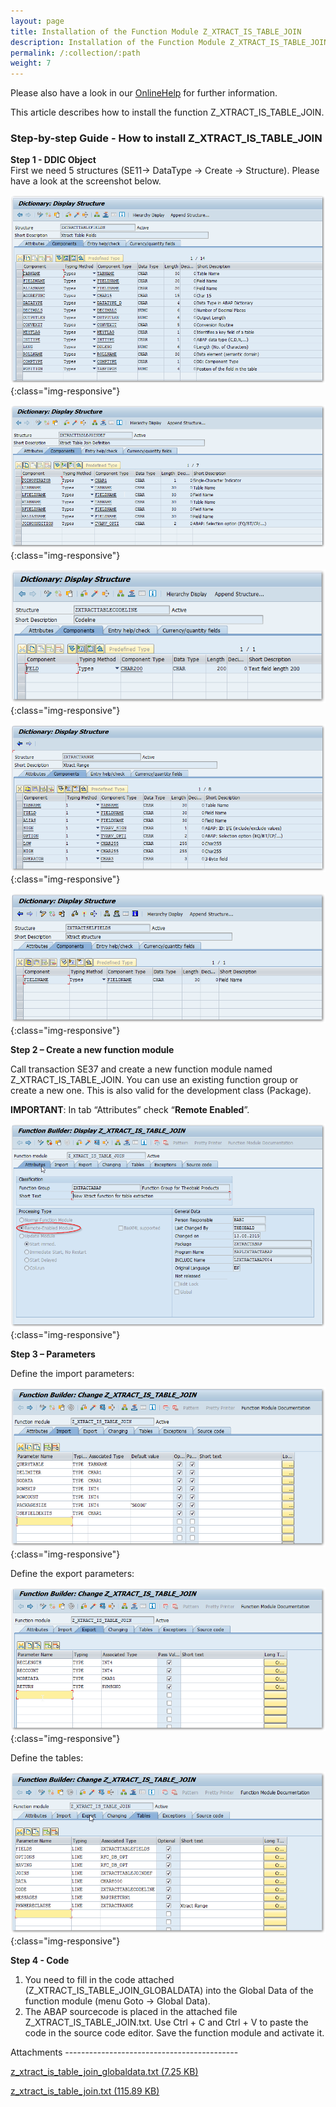 ```yaml
---
layout: page
title: Installation of the Function Module Z_XTRACT_IS_TABLE_JOIN
description: Installation of the Function Module Z_XTRACT_IS_TABLE_JOIN
permalink: /:collection/:path
weight: 7
---
```


Please also have a look in our [OnlineHelp](https://help.theobald-software.com/en/) for further information.

This article describes how to install the function Z_XTRACT_IS_TABLE_JOIN.

### Step-by-step Guide - How to install Z_XTRACT_IS_TABLE_JOIN

**Step 1 - DDIC Object**<br>
First we need 5 structures (SE11-> DataType -> Create -> Structure). Please have a look at the screenshot below.

![Z_XTRACT_TABLE_JOIN_01](/img/contents/Z_XTRACT_TABLE_JOIN_01.png){:class="img-responsive"}

![Z_XTRACT_TABLE_JOIN_02](/img/contents/Z_XTRACT_TABLE_JOIN_02.png){:class="img-responsive"}

![Z_XTRACT_TABLE_JOIN_03](/img/contents/Z_XTRACT_TABLE_JOIN_03.png){:class="img-responsive"}

![Z_XTRACT_TABLE_JOIN_03_02](/img/contents/Z_XTRACT_TABLE_JOIN_03_02.png){:class="img-responsive"}

![Z_XTRACT_TABLE_JOIN_03_03](/img/contents/Z_XTRACT_TABLE_JOIN_03_03.png){:class="img-responsive"}

**Step 2 – Create a new function module**

Call transaction SE37 and create a new function module named Z_XTRACT_IS_TABLE_JOIN. 
You can use an existing function group or create a new one. 
This is also valid for the development class (Package).

**IMPORTANT**: In tab “Attributes” check “**Remote Enabled**”.

![Z_XTRACT_TABLE_JOIN_04](/img/contents/Z_XTRACT_TABLE_JOIN_04.png){:class="img-responsive"}

**Step 3 – Parameters**

Define the import parameters: 

![Z_XTRACT_TABLE_JOIN_05](/img/contents/Z_XTRACT_TABLE_JOIN_05.png){:class="img-responsive"}

Define the export parameters:

![Z_XTRACT_TABLE_JOIN_06](/img/contents/Z_XTRACT_TABLE_JOIN_06.png){:class="img-responsive"}

Define the tables:

![Z_XTRACT_TABLE_JOIN_07](/img/contents/Z_XTRACT_TABLE_JOIN_07.png){:class="img-responsive"}

**Step 4 - Code**

1. You need to fill in the code attached (Z_XTRACT_IS_TABLE_JOIN_GLOBALDATA) into the Global Data of the function module (menu Goto -> Global Data).
2. The ABAP sourcecode is placed in the attached file Z_XTRACT_IS_TABLE_JOIN.txt. Use Ctrl + C and Ctrl + V to paste the code in the source code editor. Save the function module and activate it.

Attachments 	-------------------------------------------

[z_xtract_is_table_join_globaldata.txt (7.25 KB)](/files/z_xtract_is_table_join_globaldata.txt)

[z_xtract_is_table_join.txt (115.89 KB)](/files/z_xtract_is_table_join.txt)
